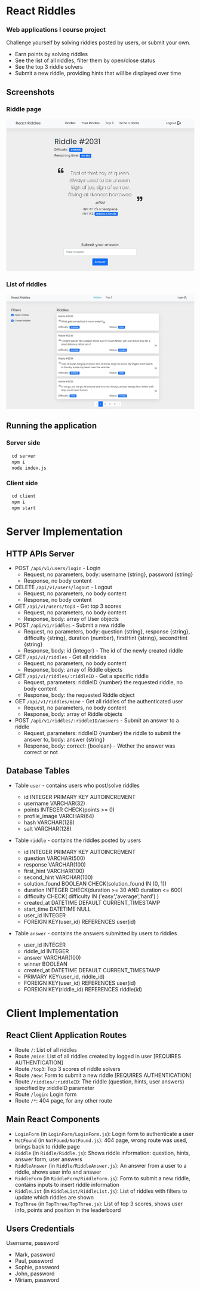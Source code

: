 # React Riddles
### Web applications I course project

Challenge yourself by solving riddles posted by users, or submit your own.
- Earn points by solving riddles
- See the list of all riddles, filter them by open/close status
- See the top 3 riddle solvers
- Submit a new riddle, providing hints that will be displayed over time

## Screenshots

### Riddle page
![Riddle page](./img/Riddle.jpg)

### List of riddles
![Riddle list](./img/Riddle%20List.jpg)

## Running the application

### Server side
```
  cd server
  npm i
  node index.js
```

### Client side
```
  cd client
  npm i
  npm start
```

# Server Implementation

## HTTP APIs Server

- POST `/api/v1/users/login` - Login
  - Request, no parameters, body: username {string}, password {string}
  - Response, no body content
- DELETE `/api/v1/users/logout` - Logout
  - Request, no parameters, no body content
  - Response, no body content
- GET `/api/v1/users/top3` - Get top 3 scores
  - Request, no parameters, no body content
  - Response, body: array of User objects
- POST `/api/v1/riddles` - Submit a new riddle
  - Request, no parameters, body: question {string}, response {string}, difficulty {string}, duration {number}, firstHint {string}, secondHint {string}
  - Response, body: id {integer} - The id of the newly created riddle
- GET `/api/v1/riddles` - Get all riddles
  - Request, no parameters, no body content
  - Response, body: array of Riddle objects
- GET `/api/v1/riddles/:riddleID` - Get a specific riddle
  - Request, parameters: riddleID {number} the requested riddle, no body content
  - Response, body: the requested Riddle object
- GET `/api/v1/riddles/mine` - Get all riddles of the authenticated user
  - Request, no parameters, no body content
  - Response, body: array of Riddle objects
- POST `/api/v1/riddles/:riddleID/answers` - Submit an answer to a riddle
  - Request, parameters: riddleID {number} the riddle to submit the answer to, body: answer {string}
  - Response, body: correct: {boolean} - Wether the answer was correct or not

## Database Tables

- Table `user` - contains users who post/solve riddles

  - id INTEGER PRIMARY KEY AUTOINCREMENT
  - username VARCHAR(32)
  - points INTEGER CHECK(points >= 0)
  - profile_image VARCHAR(64)
  - hash VARCHAR(128)
  - salt VARCHAR(128)

- Table `riddle` - contains the riddles posted by users

  - id INTEGER PRIMARY KEY AUTOINCREMENT
  - question VARCHAR(500)
  - response VARCHAR(100)
  - first_hint VARCHAR(100)
  - second_hint VARCHAR(100)
  - solution_found BOOLEAN CHECK(solution_found IN (0, 1))
  - duration INTEGER CHECK(duration >= 30 AND duration <= 600)
  - difficulty CHECK( difficulty IN ('easy','average','hard') )
  - created_at DATETIME DEFAULT CURRENT_TIMESTAMP
  - start_time DATETIME NULL
  - user_id INTEGER
  - FOREIGN KEY(user_id) REFERENCES user(id)

- Table `answer` - contains the answers submitted by users to riddles

  - user_id INTEGER
  - riddle_id INTEGER
  - answer VARCHAR(100)
  - winner BOOLEAN
  - created_at DATETIME DEFAULT CURRENT_TIMESTAMP
  - PRIMARY KEY(user_id, riddle_id)
  - FOREIGN KEY(user_id) REFERENCES user(id)
  - FOREIGN KEY(riddle_id) REFERENCES riddle(id)

# Client Implementation

## React Client Application Routes

- Route `/`: List of all riddles
- Route `/mine`: List of all riddles created by logged in user [REQUIRES AUTHENTICATION]
- Route `/top3`: Top 3 scores of riddle solvers
- Route `/new`: Form to submit a new riddle [REQUIRES AUTHENTICATION]
- Route `/riddles/:riddleID`: The riddle (question, hints, user answers) specified by :riddleID parameter
- Route `/login`: Login form
- Route `/*`: 404 page, for any other route

## Main React Components

- `LoginForm` (in `LoginForm/LoginForm.js`): Login form to authenticate a user
- `NotFound` (in `NotFound/NotFound.js`): 404 page, wrong route was used, brings back to riddle page
- `Riddle` (in `Riddle/Riddle.js`): Shows riddle information: question, hints, answer form, user answers
- `RiddleAnswer` (in `Riddle/RiddleAnswer.js`): An answer from a user to a riddle, shows user info and answer
- `RiddleForm` (in `RiddleForm/RiddleForm.js`): Form to submit a new riddle, contains inputs to insert riddle information
- `RiddleList` (in `RiddleList/RiddleList.js`): List of riddles with filters to update which riddles are shown
- `TopThree` (in `TopThree/TopThree.js`): List of top 3 scores, shows user info, points and position in the leaderboard

## Users Credentials

Username, password
- Mark, password
- Paul, password
- Sophie, password
- John, password
- Miriam, password
